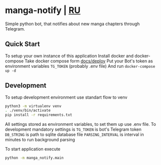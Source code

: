 # manga-notify | [RU](docs/README_RU.md)

Simple python bot, that notifies about new manga chapters through Telegram.

## Quick Start

To setup your own instance of this application
Install docker and docker-compose
Take docker compose form [docs/deploy](docs/deploy)
Put your Bot's token as environment variables `TG_TOKEN` (probably .env file)
And run `docker-compose up -d`

## Development

To setup development environment use standart flow to venv

```bash
python3 -m virtualenv venv
. ./venv/bin/activate
pip install -r requirements.txt
```

All settings stored as environment variables, to set them up
use .env file. To development mandatory settings is
`TG_TOKEN` is bot's Telegram token
`DB_STRING` is path to sqlite database file
`PARSING_INTERVAL` is interval in minutes to run background parsing

To start application execute

```bash
python -m manga_notify.main
```
